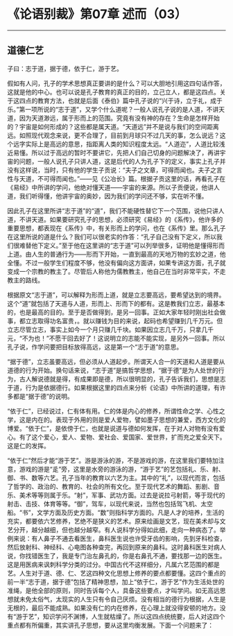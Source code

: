 # 《论语别裁》第07章 述而（03）

------

## 道德仁艺

子曰：志于道，据于德，依于仁，游于艺。

假如有人问，孔子的学术思想真正要讲的是什么？可以大胆地引用这四句话作答，这就是他的中心。也可以说是孔子教育的真正的目的，立己立人，都是这四点。关于这四点的教育方法，也就是后面《泰伯》篇中孔子说的“兴于诗，立于礼，成于乐。”第一项所说的“志于道”，又学个什么道呢？一般人说孔子说的是人道，不讲天道，因为天道渺远，属于形而上的范围。究竟有没有神的存在？生命是怎样开始的？宇宙是如何形成的？这些都是属天道。“天道远”并不是说与我们的空间距离远。如照现代观念来说，更不合理了，目前到月球只不过几天的事，怎么说远？这个远字实际上是高远的意思，指距离人类的知识程度太远。“人道迩”，人道比较浅近易懂。所以过于高远的暂时不要讲它，先把人们自己切身的问题解决了，再讲宇宙的问题，一般人说孔子只讲人道，这是后代的人为孔子下的定义，事实上孔子并没有这样说，当时，只有他的学生子贡说：“夫子之文章，可得而闻也。夫子之言性与天道，不可得而闻也。”——见《公冶长》篇。根据子贡这里的话，再看孔子在《易经》中所讲的学问，他绝对懂天道——宇宙的来源。所以子贡便说，他讲人道，我们听得懂，他讲宇宙的奥妙，因为我们的学问还不够，实在听不懂。

因此孔子在这里所讲“志于道”的“道”，我们不能硬性替它下一个范围，说他只讲人道，不讲天道。如果要研究孔子的思想，必须研究《易经》的《系传》，他许多的重要思想，都表现在《系传》中，有关形而上的学问，也在《系传》里。那么孔子在这里所说的道是什么？我们可以很老实的作答：“孔子自己没有下定义，所以我们很难替他下定义。”至于他在这里讲的“志于道”可以列举很多，证明他是懂得形而上道。由人生的普通行为——形而下开始，一直到最高的天地万物的玄妙之道，他全懂。不过一般学生们程度不够，他没有偏向这方面讲，如果专讲这方面，孔子就变成一个宗教的教主了。尽管后人称他为儒教教主，他自己在当时非常平实，不走教主的路线。

根据原文“志于道”，可以解释为形而上道，就是立志要高远，要希望达到的境界。这个“道”就包括了天道与人道，形而上、形而下的都有。这是教我们立志，最基本的，也是最高的目的。至于是否做得到，是另一回事。正如大家年轻时刚出社会做事，都立志取得功名富贵，。就以赚钱为目的来说，起码也希望赚到几千万元。但立志尽管立志，事实上如今一个月只赚几千块。如果因立志几千万，只拿几千元，“不为也！”不愿干回去好了！这说明立的志能不能实现，是另外一回事。所以孔子说，作学问要把目标放得高远，这是第一个“志于道”的意思。

“据于德”，立志虽要高远，但必须从人道起步。所谓天人合一的天道和人道是要从道德的行为开始。换句话来说，“志于道”是搞哲学思想，“据于德”是为人处世的行为，古人解说德就是得，有成果即是德，所以很明显的，孔子告诉我们，思想是志于道，行为是依据德行。如果根据这里的四点来分析《论语》中所讲的道理，有许多都是“据于德”的说明。

“依于仁”，已经说过，仁有体有用。仁的体是内心的修养，所谓性命之学、心性之学，这是内在的。表现于外用的则是爱人爱物，譬如墨子思想的兼爱，西方文化的博爱。“依于仁”，是依傍于仁，也就是说道与德如何发挥，在于对人对物有没有爱心。有了这个爱心，爱人、爱物、爱社会、爱国家、爱世界，扩而充之爱全天下。这是仁的发挥。

“依于仁”然后才能“游于艺”。游是游泳的游，不是游戏的游，在这里我们要特加注意，游戏的游是“辵”旁，这里是水旁的游泳的游，“游于艺”的艺包括礼、乐、射、御、书、数等六艺。孔子当年的教育以六艺为主。其中的“礼”，以现代而言，包括了哲学的、政治的、教育的、社会的所有文化。至于现代艺术的舞蹈、影剧、音乐、美术等等则属于乐。“射”，军事、武功方面。过去是说拉弓射箭，等于现代的射击、击技、体育等等。“御”，驾车，以现代来说，当然也包括驾飞机、太空船。“书”，文学方面及历史方面。“数”则指科学方面的。凡是人才的培养，生活的充实，都要依六艺修养，艺绝不是狭义的艺术。原来绘画是文艺，现在美术却与文艺分开，越分越细，但也越分越窄。有人说科学分得如此细，走向一种病态了。举例来说：有人鼻子不通去看医生，鼻科医生说也许受牙齿的影响，先到牙科检查，然后放射科、神经科、心电图各种查完，再回到原来的鼻科。这时鼻科医生对病人说，你找错医生了，我是专门治左鼻孔的，你是右鼻孔不通，要找那一边的医生。这是用医病来讽刺科学分类的过分。中国古代不这样细分，凡属六艺范围的都是艺。人生对于道、德、仁、艺这四种文化思想上修养的要点都要懂。这四个重点的前一半“志于道，据于德”包括了精神思想，加上“依于仁，游于艺”作为生活处世的准绳，是他全部的原则，同时告诉每个人，具备这些要点，才叫学问。如无高远思想就未免太俗气，太现实的人生只有令自己厌烦。没有相当的德行为根据，人生是无根的，最后不能成熟。如果没有仁的内在修养，在心理上就没得安顿的地方。没有“游于艺”，知识学问不渊博，人生就枯燥了。所以这四点统统要，后人对这四个重点都有所偏重，其实讲孔子思想，要从这里均衡发展。下面一个问题来了：

